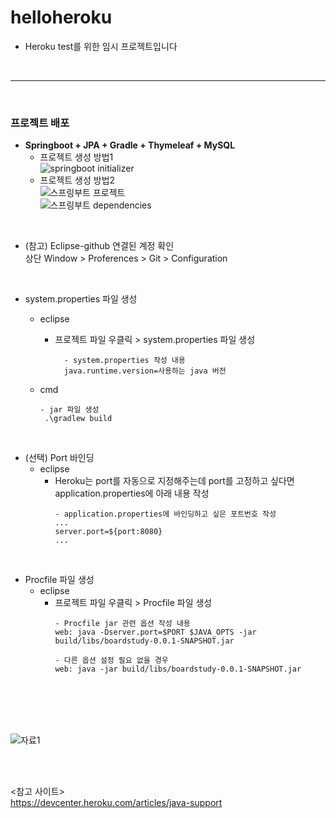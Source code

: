 # helloheroku
- Heroku test를 위한 임시 프로젝트입니다
<br>

* * *
<br>
  
 ### 프로젝트 배포      
 - **Springboot + JPA + Gradle + Thymeleaf + MySQL**   
   - 프로젝트 생성 방법1   
     ![springboot initializer](https://github.com/Son-Sumin/helloheroku/assets/114986832/7687c405-2ec9-4a3f-a0bc-cce8731beabb)
   - 프로젝트 생성 방법2  
     ![스프링부트 프로젝트](https://github.com/Son-Sumin/helloheroku/assets/114986832/9e28489f-dab6-4a23-bfad-f16338a754cc)   
     ![스프링부트 dependencies](https://github.com/Son-Sumin/helloheroku/assets/114986832/5d9158d7-0bf4-42f4-ae97-57a06f758430)


<br>

- (참고) Eclipse-github 연결된 계정 확인   
  상단 Window > Proferences > Git > Configuration   
<br>

- system.properties 파일 생성
  - eclipse   
    - 프로젝트 파일 우클릭 > system.properties 파일 생성   
      ```
        - system.properties 작성 내용
        java.runtime.version=사용하는 java 버전
      ```

  - cmd
    ```
    - jar 파일 생성
     .\gradlew build
    ```
<br>

- (선택) Port 바인딩
  - eclipse  
    - Heroku는 port를 자동으로 지정해주는데 port를 고정하고 싶다면 application.properties에 아래 내용 작성
      ```
      - application.properties에 바인딩하고 싶은 포트번호 작성
      ...
      server.port=${port:8080}
      ...
      ```
<br>

- Procfile 파일 생성   
  - eclipse 
    - 프로젝트 파일 우클릭 > Procfile 파일 생성   
      ```
      - Procfile jar 관련 옵션 작성 내용 
      web: java -Dserver.port=$PORT $JAVA_OPTS -jar build/libs/boardstudy-0.0.1-SNAPSHOT.jar

      - 다른 옵션 설정 필요 없을 경우
      web: java -jar build/libs/boardstudy-0.0.1-SNAPSHOT.jar
      ```
      <br><br>
      <br><br>
      
![자료1](https://github.com/Son-Sumin/helloheroku/assets/114986832/9200c26f-cb0a-482d-923e-c03d19af04b5)


<br><br>

<참고 사이트>   
https://devcenter.heroku.com/articles/java-support
